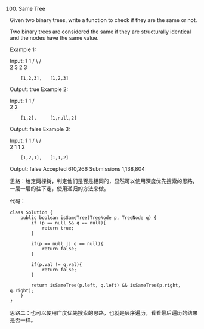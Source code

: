100. Same Tree


Given two binary trees, write a function to check if they are the same or not.

Two binary trees are considered the same if they are structurally identical and the nodes have the same value.

Example 1:

Input:     1         1
          / \       / \
         2   3     2   3

        [1,2,3],   [1,2,3]

Output: true
Example 2:

Input:     1         1
          /           \
         2             2

        [1,2],     [1,null,2]

Output: false
Example 3:

Input:     1         1
          / \       / \
         2   1     1   2

        [1,2,1],   [1,1,2]

Output: false
Accepted
610,266
Submissions
1,138,804



思路：给定两棵树，判定他们是否是相同的，显然可以使用深度优先搜索的思路，一层一层的往下走，使用递归的方法来做。

代码：
```
class Solution {
    public boolean isSameTree(TreeNode p, TreeNode q) {
        if (p == null && q == null){
            return true;
        }
        
        if(p == null || q == null){
            return false;
        }
        
        if(p.val != q.val){
            return false;
        }
        
        return isSameTree(p.left, q.left) && isSameTree(p.right, q.right);
    }
}
```


思路二：也可以使用广度优先搜索的思路，也就是层序遍历，看看最后遍历的结果是否一样。